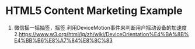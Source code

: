 # HTML5 Content Marketing Example
1. 微信摇一摇抽签，摇签
利用DeviceMotion事件来判断用户摇动设备的加速度
2.https://www.w3.org/html/ig/zh/wiki/DeviceOrientation%E4%BA%8B%E4%BB%B6%E8%A7%84%E8%8C%83
